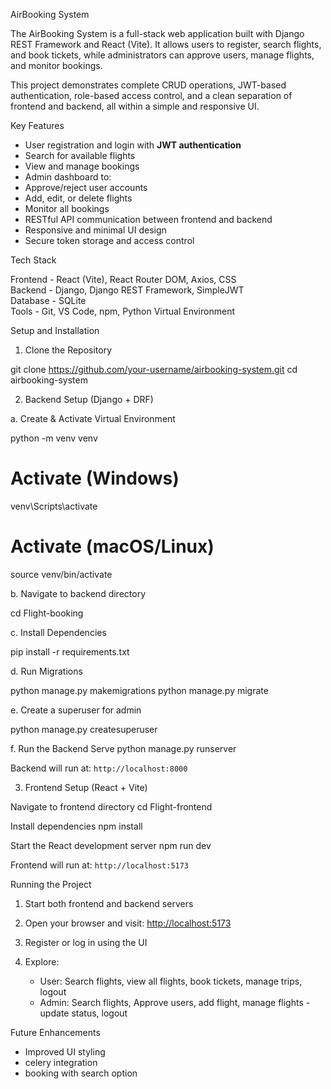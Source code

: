 AirBooking System

The AirBooking System is a full-stack web application built with Django REST Framework and React (Vite). It allows users to register, search flights, and book tickets, while administrators can approve users, manage flights, and monitor bookings.

This project demonstrates complete CRUD operations, JWT-based authentication, role-based access control, and a clean separation of frontend and backend, all within a simple and responsive UI.

 Key Features

*  User registration and login with **JWT authentication**
*  Search for available flights 
*  View and manage bookings
*  Admin dashboard to:
  * Approve/reject user accounts
  * Add, edit, or delete flights
  * Monitor all bookings
*  RESTful API communication between frontend and backend
*  Responsive and minimal UI design
*  Secure token storage and access control


 Tech Stack

 Frontend - React (Vite), React Router DOM, Axios, CSS    
 Backend  - Django, Django REST Framework, SimpleJWT      
 Database - SQLite      
 Tools    - Git, VS Code, npm, Python Virtual Environment 




 Setup and Installation

1.  Clone the Repository

git clone https://github.com/your-username/airbooking-system.git
cd airbooking-system


2.  Backend Setup (Django + DRF)

a. Create & Activate Virtual Environment

  python -m venv venv

  # Activate (Windows)
  venv\Scripts\activate

  # Activate (macOS/Linux)
  source venv/bin/activate


b. Navigate to backend directory

  cd Flight-booking

  
c. Install Dependencies

  pip install -r requirements.txt


d. Run Migrations

 python manage.py makemigrations
 python manage.py migrate
 

e. Create a superuser for admin

  python manage.py createsuperuser
  
 
f. Run the Backend Serve
  python manage.py runserver

 Backend will run at: `http://localhost:8000`



 3.  Frontend Setup (React + Vite)


Navigate to frontend directory
  cd Flight-frontend

Install dependencies
  npm install

Start the React development server
  npm run dev

 Frontend will run at: `http://localhost:5173`



Running the Project

1. Start both frontend and backend servers
2. Open your browser and visit: [http://localhost:5173](http://localhost:5173)
3. Register or log in using the UI
4. Explore:

   * User: Search flights, view all flights, book tickets, manage trips, logout
   * Admin: Search flights, Approve users, add flight, manage flights - update status, logout




 Future Enhancements

*  Improved UI styling 
*  celery integration
*  booking with search option

